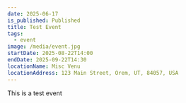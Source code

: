 ```yaml
---
date: 2025-06-17
is_published: Published
title: Test Event
tags:
  - event
image: /media/event.jpg
startDate: 2025-08-22T14:00
endDate: 2025-09-22T14:30
locationName: Misc Venu
locationAddress: 123 Main Street, Orem, UT, 84057, USA
---
```

This is a test event